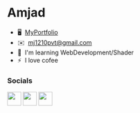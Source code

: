 Amjad
======================

* 🖥️  [MyPortfolio](https://amjad12-10.github.io/Amjad_/)
* ✉️  [mj1210pvt@gmail.com](mailto:mj1210pvt@gmail.com)
* 🧠  I'm learning WebDevelopment/Shader
* ⚡  I love cofee

### Socials
<p align="left"> <a href="https://www.github.com/Amjad12-10" target="_blank" rel="noreferrer"><img src="https://raw.githubusercontent.com/danielcranney/readme-generator/main/public/icons/socials/github.svg" width="32" height="32" /></a> <a href="http://www.instagram.com/amjad12_10" target="_blank" rel="noreferrer"><img src="https://raw.githubusercontent.com/danielcranney/readme-generator/main/public/icons/socials/instagram.svg" width="32" height="32" /></a> <a href="https://www.twitter.com/amjad12_10" target="_blank" rel="noreferrer"><img src="https://raw.githubusercontent.com/danielcranney/readme-generator/main/public/icons/socials/twitter.svg" width="32" height="32" /></a></p>

